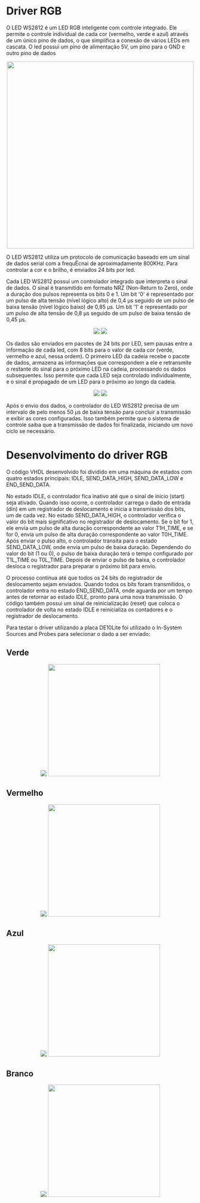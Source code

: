 # Driver RGB


O LED WS2812 é um LED RGB inteligente com controle integrado. Ele permite o controle individual de cada cor (vermelho, verde e azul) através de um único pino de dados, o que simplifica a conexão de vários LEDs em cascata. O led possui um pino de alimentação 5V, um pino para o GND e outro pino de dados

<p align="center">
    <img height="500" src="imagens/led.jpg">
</p>

O LED WS2812 utiliza um protocolo de comunicação baseado em um sinal de dados serial com a frequÊcnai de aproximadamente 800KHz. Para controlar a cor e o brilho, é enviados 24 bits por led.

Cada LED WS2812 possui um controlador integrado que interpreta o sinal de dados. O sinal é transmitido em formato NRZ (Non-Return to Zero), onde a duração dos pulsos representa os bits 0 e 1. Um bit '0' é representado por um pulso de alta tensão (nível lógico alto) de 0,4 µs seguido de um pulso de baixa tensão (nível lógico baixo) de 0,85 µs. Um bit '1' é representado por um pulso de alta tensão de 0,8 µs seguido de um pulso de baixa tensão de 0,45 µs.

<p align="center">
    <img src="imagens/comunicação_nrz.jpg">
    <img src="imagens/tempos_nrz.jpg">
</p>

Os dados são enviados em pacotes de 24 bits por LED, sem pausas entre a informação de cada led, com 8 bits para o valor de cada cor (verde, vermelho e azul, nessa ordem). O primeiro LED da cadeia recebe o pacote de dados, armazena as informações que correspondem a ele e retransmite o restante do sinal para o próximo LED na cadeia, processando os dados subsequentes. Isso permite que cada LED seja controlado individualmente, e o sinal é propagado de um LED para o próximo ao longo da cadeia.

<p align="center">
    <img src="imagens/24bits.jpg">
    <img src="imagens/led_cascata.jpg">
</p>

Após o envio dos dados, o controlador do LED WS2812 precisa de um intervalo de pelo menos 50 µs de baixa tensão para concluir a transmissão e exibir as cores configuradas. Isso também permite que o sistema de controle saiba que a transmissão de dados foi finalizada, iniciando um novo ciclo se necessário.  
# Desenvolvimento do driver RGB

O código VHDL desenvolvido foi dividido em uma máquina de estados com quatro estados principais: IDLE, SEND_DATA_HIGH, SEND_DATA_LOW e END_SEND_DATA.  

No estado IDLE, o controlador fica inativo até que o sinal de início (start) seja ativado. Quando isso ocorre, o controlador carrega o dado de entrada (din) em um registrador de deslocamento e inicia a transmissão dos bits, um de cada vez. No estado SEND_DATA_HIGH, o controlador verifica o valor do bit mais significativo no registrador de deslocamento. Se o bit for 1, ele envia um pulso de alta duração correspondente ao valor T1H_TIME, e se for 0, envia um pulso de alta duração correspondente ao valor T0H_TIME. Após enviar o pulso alto, o controlador transita para o estado SEND_DATA_LOW, onde envia um pulso de baixa duração. Dependendo do valor do bit (1 ou 0), o pulso de baixa duração terá o tempo configurado por T1L_TIME ou T0L_TIME. Depois de enviar o pulso de baixa, o controlador desloca o registrador para preparar o próximo bit para envio.

O processo continua até que todos os 24 bits do registrador de deslocamento sejam enviados. Quando todos os bits foram transmitidos, o controlador entra no estado END_SEND_DATA, onde aguarda por um tempo antes de retornar ao estado IDLE, pronto para uma nova transmissão. O código também possui um sinal de reinicialização (reset) que coloca o controlador de volta no estado IDLE e reinicializa os contadores e o registrador de deslocamento.  

Para testar o driver utilizando a placa DE10Lite foi utilizado o In-System Sources and Probes para selecionar o dado a ser enviado:  

## Verde
<p align="center">
    <img src="imagens/Verde_probe.jpg">
    <img height="300" src="imagens/led_verde.jpg">
</p>

## Vermelho
<p align="center">
    <img src="imagens/Vermelho_probe.jpg">
    <img height="300" src="imagens/led_vermelho.jpg">
</p>

## Azul
<p align="center">
    <img src="imagens/Azul_probe.jpg">
    <img height="300" src="imagens/led_azul.jpg">
</p>

## Branco
<p align="center">
    <img src="imagens/Branco_probe.jpg">
    <img height="300" src="imagens/led_branco.jpg">
</p>
